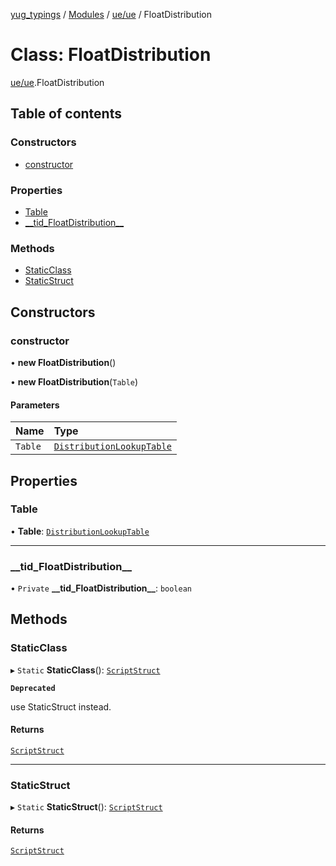 [yug_typings](../README.md) / [Modules](../modules.md) / [ue/ue](../modules/ue_ue.md) / FloatDistribution

# Class: FloatDistribution

[ue/ue](../modules/ue_ue.md).FloatDistribution

## Table of contents

### Constructors

- [constructor](ue_ue.FloatDistribution.md#constructor)

### Properties

- [Table](ue_ue.FloatDistribution.md#table)
- [\_\_tid\_FloatDistribution\_\_](ue_ue.FloatDistribution.md#__tid_floatdistribution__)

### Methods

- [StaticClass](ue_ue.FloatDistribution.md#staticclass)
- [StaticStruct](ue_ue.FloatDistribution.md#staticstruct)

## Constructors

### constructor

• **new FloatDistribution**()

• **new FloatDistribution**(`Table`)

#### Parameters

| Name | Type |
| :------ | :------ |
| `Table` | [`DistributionLookupTable`](ue_ue.DistributionLookupTable.md) |

## Properties

### Table

• **Table**: [`DistributionLookupTable`](ue_ue.DistributionLookupTable.md)

___

### \_\_tid\_FloatDistribution\_\_

• `Private` **\_\_tid\_FloatDistribution\_\_**: `boolean`

## Methods

### StaticClass

▸ `Static` **StaticClass**(): [`ScriptStruct`](ue_ue.ScriptStruct.md)

**`Deprecated`**

use StaticStruct instead.

#### Returns

[`ScriptStruct`](ue_ue.ScriptStruct.md)

___

### StaticStruct

▸ `Static` **StaticStruct**(): [`ScriptStruct`](ue_ue.ScriptStruct.md)

#### Returns

[`ScriptStruct`](ue_ue.ScriptStruct.md)
